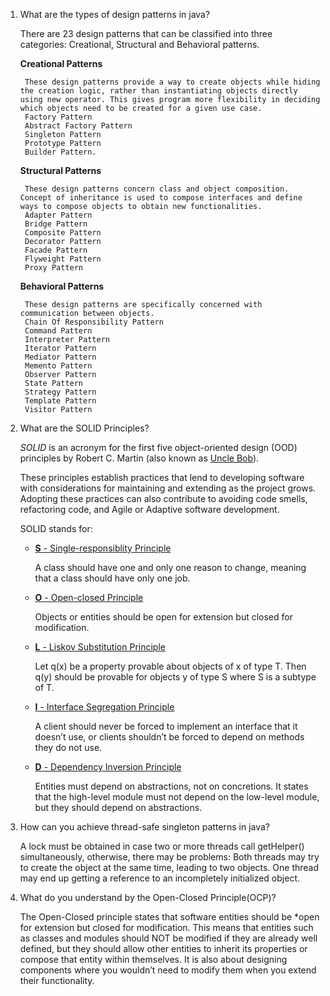 
1. What are the types of design patterns in java?
    
    There are 23 design patterns that can be classified into three categories: Creational, Structural and Behavioral patterns.
    
    **Creational Patterns**
        
        These design patterns provide a way to create objects while hiding the creation logic, rather than instantiating objects directly using new operator. This gives program more flexibility in deciding which objects need to be created for a given use case.
        Factory Pattern
        Abstract Factory Pattern
        Singleton Pattern
        Prototype Pattern
        Builder Pattern.
        
        
    **Structural Patterns**
        
        These design patterns concern class and object composition. Concept of inheritance is used to compose interfaces and define ways to compose objects to obtain new functionalities.
        Adapter Pattern
        Bridge Pattern
        Composite Pattern
        Decorator Pattern
        Facade Pattern
        Flyweight Pattern
        Proxy Pattern

        
    **Behavioral Patterns**
        
        These design patterns are specifically concerned with communication between objects.
        Chain Of Responsibility Pattern
        Command Pattern
        Interpreter Pattern
        Iterator Pattern
        Mediator Pattern
        Memento Pattern
        Observer Pattern
        State Pattern
        Strategy Pattern
        Template Pattern
        Visitor Pattern
        
       
2. What are the SOLID Principles?
    
    *SOLID* is an acronym for the first five object-oriented design (OOD) principles by Robert C. Martin (also known as [Uncle Bob](http://en.wikipedia.org/wiki/Robert_Cecil_Martin)).
    
    These principles establish practices that lend to developing software with considerations for maintaining and extending as the project grows. Adopting these practices can also contribute to avoiding code smells, refactoring code, and Agile or Adaptive software development.
    
    SOLID stands for:
    
    - [**S** - Single-responsiblity Principle](https://www.digitalocean.com/community/conceptual_articles/s-o-l-i-d-the-first-five-principles-of-object-oriented-design#single-responsibility-principle)
        
        A class should have one and only one reason to change, meaning that a class should have only one job.
        
    - [**O** - Open-closed Principle](https://www.digitalocean.com/community/conceptual_articles/s-o-l-i-d-the-first-five-principles-of-object-oriented-design#open-closed-principle)
        
        Objects or entities should be open for extension but closed for modification.
        
    - [**L** - Liskov Substitution Principle](https://www.digitalocean.com/community/conceptual_articles/s-o-l-i-d-the-first-five-principles-of-object-oriented-design#liskov-substitution-principle)
        
        Let q(x) be a property provable about objects of x of type T. Then q(y) should be provable for objects y of type S where S is a subtype of T.
        
    - [**I** - Interface Segregation Principle](https://www.digitalocean.com/community/conceptual_articles/s-o-l-i-d-the-first-five-principles-of-object-oriented-design#interface-segregation-principle)
        
        A client should never be forced to implement an interface that it doesn’t use, or clients shouldn’t be forced to depend on methods they do not use.
        
    - [**D** - Dependency Inversion Principle](https://www.digitalocean.com/community/conceptual_articles/s-o-l-i-d-the-first-five-principles-of-object-oriented-design#dependency-inversion-principle)
        
        Entities must depend on abstractions, not on concretions. It states that the high-level module must not depend on the low-level module, but they should depend on abstractions.
        
3. How can you achieve thread-safe singleton patterns in java?
    
    A lock must be obtained in case two or more threads call getHelper() simultaneously, otherwise, there may be problems: Both threads may try to create the object at the same time, leading to two objects. One thread may end up getting a reference to an incompletely initialized object.
    
4. What do you understand by the Open-Closed Principle(OCP)?
    
    The Open-Closed principle states that software entities should be *open for extension but closed for modification. This means that entities such as classes and modules should NOT be modified if they are already well defined, but they should allow other entities to inherit its properties or compose that entity within themselves. It is also about designing components where you wouldn’t need to modify them when you extend their functionality.